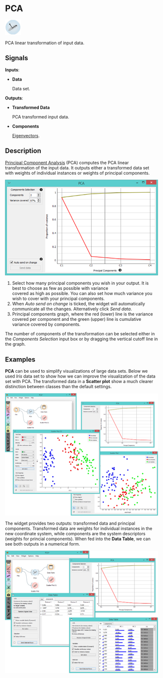 PCA
===

![PCA](icons/pca.png)

PCA linear transformation of input data.

Signals
-------

**Inputs**:

- **Data**

  Data set.

**Outputs**:

- **Transformed Data**

  PCA transformed input data.

- **Components**

  [Eigenvectors](https://en.wikipedia.org/wiki/Eigenvalues_and_eigenvectors).

Description
-----------

[Principal Component Analysis](https://en.wikipedia.org/wiki/Principal_component_analysis) (PCA) computes the PCA linear
transformation of the input data. It outputs either a transformed data set with weights of individual instances or
weights of principal components.

![PCA widget](images/PCA-stamped.png)

1. Select how many principal components you wish in your output. It is best to choose as few as possible with variance     
   covered as high as possible. You can also set how much variance you wish to cover with your principal components.
2. When *Auto send on change* is ticked, the widget will automatically communicate all the changes. Alternatively click
   *Send data*.
3. Principal components graph, where the red (lower) line is the variance covered per component and the green (upper)
   line is cumulative variance covered by components.

The number of components of the transformation can be selected
either in the *Components Selection* input box or by dragging the vertical
cutoff line in the graph.

Examples
--------

**PCA** can be used to simplify visualizations of large data sets. Below we
used *Iris* data set to show how we can improve the visualization of the data set with PCA. The transformed data in a **Scatter plot** show a much clearer distinction between classes than the default settings.

<img src="images/PCAExample.png" alt="image" width="600">

The widget provides two outputs: transformed data and principal components. Transformed 
data are weights for individual instances in the new coordinate system, while components are the system descriptors
(weights for princial components).
When fed into the **Data Table**, we can see both outputs in a numerical form.

<img src="images/PCAExample2.png" alt="image" width="600">
